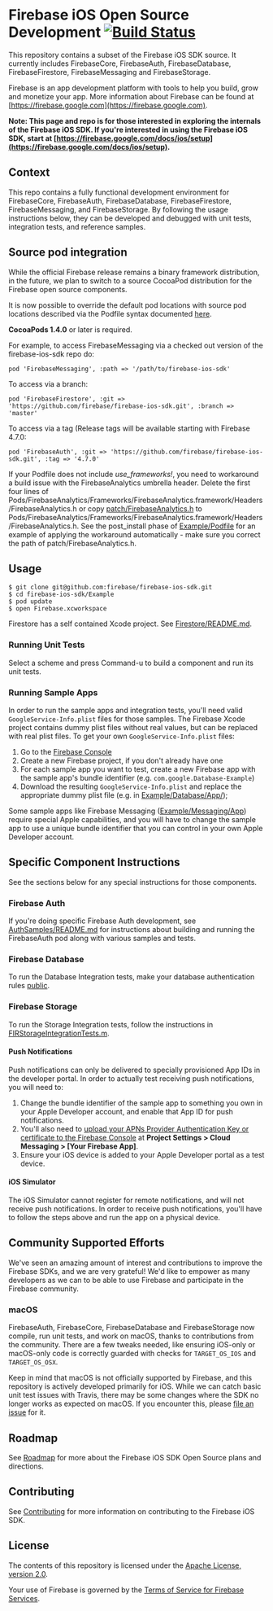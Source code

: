 # Firebase iOS Open Source Development [![Build Status](https://travis-ci.org/firebase/firebase-ios-sdk.svg?branch=master)](https://travis-ci.org/firebase/firebase-ios-sdk)

This repository contains a subset of the Firebase iOS SDK source. It currently
includes FirebaseCore, FirebaseAuth, FirebaseDatabase, FirebaseFirestore,
FirebaseMessaging and FirebaseStorage.

Firebase is an app development platform with tools to help you build, grow and
monetize your app. More information about Firebase can be found at
[https://firebase.google.com](https://firebase.google.com).

**Note: This page and repo is for those interested in exploring the internals of
the Firebase iOS SDK. If you're interested in using the Firebase iOS SDK, start at
[https://firebase.google.com/docs/ios/setup](https://firebase.google.com/docs/ios/setup).**

## Context

This repo contains a fully functional development environment for FirebaseCore,
FirebaseAuth, FirebaseDatabase, FirebaseFirestore, FirebaseMessaging, and
FirebaseStorage. By following the usage instructions below, they can be
developed and debugged with unit tests, integration tests, and reference samples.

## Source pod integration

While the official Firebase release remains a binary framework distribution,
in the future, we plan to switch to a source CocoaPod distribution for the
Firebase open source components.

It is now possible to override the default pod locations with source pod
locations described via the Podfile syntax documented
[here](https://guides.cocoapods.org/syntax/podfile.html#pod).

**CocoaPods 1.4.0** or later is required.

For example, to access FirebaseMessaging via a checked out version of the
firebase-ios-sdk repo do:

```
pod 'FirebaseMessaging', :path => '/path/to/firebase-ios-sdk'
```
To access via a branch:
```
pod 'FirebaseFirestore', :git => 'https://github.com/firebase/firebase-ios-sdk.git', :branch => 'master'
```

To access via a tag (Release tags will be available starting with Firebase 4.7.0:
```
pod 'FirebaseAuth', :git => 'https://github.com/firebase/firebase-ios-sdk.git', :tag => '4.7.0'
```

If your Podfile does not include *use_frameworks!*, you need to workaround
a build issue with the FirebaseAnalytics umbrella header. Delete the first four lines
of Pods/FirebaseAnalytics/Frameworks/FirebaseAnalytics.framework/Headers/FirebaseAnalytics.h
or copy [patch/FirebaseAnalytics.h](patch/FirebaseAnalytics.h) to
Pods/FirebaseAnalytics/Frameworks/FirebaseAnalytics.framework/Headers/FirebaseAnalytics.h.
See the post_install phase of [Example/Podfile](Example/Podfile) for an example
of applying the workaround automatically - make sure you correct the path of
patch/FirebaseAnalytics.h.

## Usage

```
$ git clone git@github.com:firebase/firebase-ios-sdk.git
$ cd firebase-ios-sdk/Example
$ pod update
$ open Firebase.xcworkspace
```

Firestore has a self contained Xcode project. See
[Firestore/README.md](Firestore/README.md).

### Running Unit Tests

Select a scheme and press Command-u to build a component and run its unit tests.

### Running Sample Apps
In order to run the sample apps and integration tests, you'll need valid
`GoogleService-Info.plist` files for those samples. The Firebase Xcode project contains dummy plist
files without real values, but can be replaced with real plist files. To get your own
`GoogleService-Info.plist` files:

1. Go to the [Firebase Console](https://console.firebase.google.com/)
2. Create a new Firebase project, if you don't already have one
3. For each sample app you want to test, create a new Firebase app with the sample app's bundle
identifier (e.g. `com.google.Database-Example`)
4. Download the resulting `GoogleService-Info.plist` and replace the appropriate dummy plist file
(e.g. in [Example/Database/App/](Example/Database/App/));

Some sample apps like Firebase Messaging ([Example/Messaging/App](Example/Messaging/App)) require
special Apple capabilities, and you will have to change the sample app to use a unique bundle
identifier that you can control in your own Apple Developer account.

## Specific Component Instructions
See the sections below for any special instructions for those components.

### Firebase Auth

If you're doing specific Firebase Auth development, see
[AuthSamples/README.md](AuthSamples/README.md) for instructions about
building and running the FirebaseAuth pod along with various samples and tests.

### Firebase Database

To run the Database Integration tests, make your database authentication rules
[public](https://firebase.google.com/docs/database/security/quickstart).

### Firebase Storage

To run the Storage Integration tests, follow the instructions in
[FIRStorageIntegrationTests.m](Example/Storage/Tests/Integration/FIRStorageIntegrationTests.m).

#### Push Notifications

Push notifications can only be delivered to specially provisioned App IDs in the developer portal.
In order to actually test receiving push notifications, you will need to:

1. Change the bundle identifier of the sample app to something you own in your Apple Developer
account, and enable that App ID for push notifications.
2. You'll also need to
[upload your APNs Provider Authentication Key or certificate to the Firebase Console](https://firebase.google.com/docs/cloud-messaging/ios/certs)
at **Project Settings > Cloud Messaging > [Your Firebase App]**.
3. Ensure your iOS device is added to your Apple Developer portal as a test device.

#### iOS Simulator

The iOS Simulator cannot register for remote notifications, and will not receive push notifications.
In order to receive push notifications, you'll have to follow the steps above and run the app on a
physical device.

## Community Supported Efforts

We've seen an amazing amount of interest and contributions to improve the Firebase SDKs, and we are
very grateful!  We'd like to empower as many developers as we can to be able to use Firebase and
participate in the Firebase community.

### macOS
FirebaseAuth, FirebaseCore, FirebaseDatabase and FirebaseStorage now compile, run unit tests, and
work on macOS, thanks to contributions from the community. There are a few tweaks needed, like
ensuring iOS-only or macOS-only code is correctly guarded with checks for `TARGET_OS_IOS` and
`TARGET_OS_OSX`.

Keep in mind that macOS is not officially supported by Firebase, and this repository is actively
developed primarily for iOS. While we can catch basic unit test issues with Travis, there may be
some changes where the SDK no longer works as expected on macOS. If you encounter this, please
[file an issue](https://github.com/firebase/firebase-ios-sdk/issues) for it.

## Roadmap

See [Roadmap](ROADMAP.md) for more about the Firebase iOS SDK Open Source
plans and directions.

## Contributing

See [Contributing](CONTRIBUTING.md) for more information on contributing to the Firebase
iOS SDK.

## License

The contents of this repository is licensed under the
[Apache License, version 2.0](http://www.apache.org/licenses/LICENSE-2.0).

Your use of Firebase is governed by the
[Terms of Service for Firebase Services](https://firebase.google.com/terms/).
